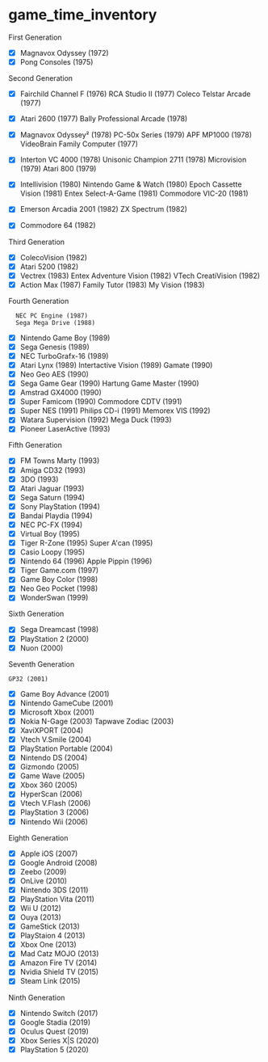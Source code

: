 # game_time_inventory

First Generation

- [x] Magnavox Odyssey (1972)
- [x] Pong Consoles (1975)

Second Generation

- [x] Fairchild Channel F (1976)
    RCA Studio II (1977)
    Coleco Telstar Arcade (1977)
- [x] Atari 2600 (1977)
    Bally Professional Arcade (1978)
- [x] Magnavox Odyssey² (1978)
    PC-50x Series (1979)
    APF MP1000 (1978)
    VideoBrain Family Computer (1977)
- [x] Interton VC 4000 (1978)
    Unisonic Champion 2711 (1978)
    Microvision (1979)
    Atari 800 (1979)
- [x] Intellivision (1980)
    Nintendo Game & Watch (1980)
    Epoch Cassette Vision (1981)
    Entex Select-A-Game (1981)
    Commodore VIC-20 (1981)
- [x] Emerson Arcadia 2001 (1982)
    ZX Spectrum (1982)
- [x] Commodore 64 (1982)
    

Third Generation

   - [x]  ColecoVision (1982)
   - [x]  Atari 5200 (1982)
   - [x]  Vectrex (1983)
    Entex Adventure Vision (1982)
    VTech CreatiVision (1982)
   - [x]  Action Max (1987)
    Family Tutor (1983)
    My Vision (1983)

Fourth Generation

      NEC PC Engine (1987)
      Sega Mega Drive (1988)
- [x] Nintendo Game Boy (1989)
- [x] Sega Genesis (1989)
- [x] NEC TurboGrafx-16 (1989)
- [x] Atari Lynx (1989)
    Intertactive Vision (1989)
    Gamate (1990)
- [x] Neo Geo AES (1990)
- [x] Sega Game Gear (1990)
    Hartung Game Master (1990)
- [x] Amstrad GX4000 (1990)
- [x] Super Famicom (1990)
    Commodore CDTV (1991)
- [x] Super NES (1991)
    Philips CD-i (1991)
    Memorex VIS (1992)
- [x] Watara Supervision (1992)
    Mega Duck (1993)
- [x] Pioneer LaserActive (1993)

Fifth Generation

 - [x] FM Towns Marty (1993)
 - [x] Amiga CD32 (1993)
 - [x] 3DO (1993)
 - [x] Atari Jaguar (1993)
 - [x] Sega Saturn (1994)
 - [x] Sony PlayStation (1994)
 - [x] Bandai Playdia (1994)
 - [x] NEC PC-FX (1994)
 - [x] Virtual Boy (1995)
 - [x] Tiger R-Zone (1995)
    Super A'can (1995)
- [x] Casio Loopy (1995)
- [x] Nintendo 64 (1996)
    Apple Pippin (1996)
- [x] Tiger Game.com (1997)
- [x] Game Boy Color (1998)
- [x] Neo Geo Pocket (1998)
- [x] WonderSwan (1999)

Sixth Generation

  - [x] Sega Dreamcast (1998)
  - [x] PlayStation 2 (2000)
  - [x] Nuon (2000)

Seventh Generation

    GP32 (2001)
- [x] Game Boy Advance (2001)
- [x] Nintendo GameCube (2001)
- [x] Microsoft Xbox (2001)
- [x] Nokia N-Gage (2003)
    Tapwave Zodiac (2003)
- [x] XaviXPORT (2004)
- [x] Vtech V.Smile (2004)
- [x] PlayStation Portable (2004)
- [x] Nintendo DS (2004)
- [x] Gizmondo (2005)
- [x] Game Wave (2005)
- [x] Xbox 360 (2005)
- [x] HyperScan (2006)
- [x] Vtech V.Flash (2006)
- [x] PlayStation 3 (2006)
- [x] Nintendo Wii (2006)

Eighth Generation

- [x] Apple iOS (2007)
- [x] Google Android (2008)
- [x] Zeebo (2009)
- [x] OnLive (2010)
- [x] Nintendo 3DS (2011)
- [x] PlayStation Vita (2011)
- [x] Wii U (2012)
- [x] Ouya (2013)
- [x] GameStick (2013)
- [x] PlayStaion 4 (2013)
- [x] Xbox One (2013)
- [x] Mad Catz MOJO (2013)
- [x] Amazon Fire TV (2014)
- [x] Nvidia Shield TV (2015)
- [x] Steam Link (2015)

Ninth Generation

- [x] Nintendo Switch (2017)
- [x] Google Stadia (2019)
- [x] Oculus Quest (2019)
- [x] Xbox Series X|S (2020)
- [x] PlayStation 5 (2020)
